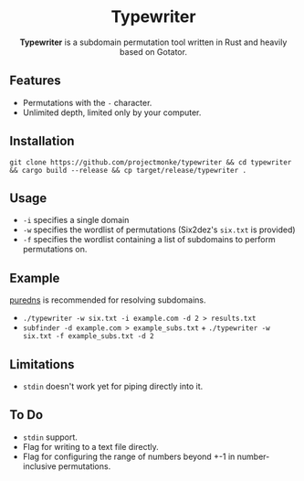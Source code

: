 <h1 align="center">Typewriter</h1>
<p align="center"><b>Typewriter</b> is a subdomain permutation tool written in Rust and heavily based on Gotator.</p>

## Features
- Permutations with the `-` character.
- Unlimited depth, limited only by your computer.

## Installation
`git clone https://github.com/projectmonke/typewriter && cd typewriter && cargo build --release && cp target/release/typewriter .`

## Usage
- `-i` specifies a single domain
- `-w` specifies the wordlist of permutations (Six2dez's `six.txt` is provided)
- `-f` specifies the wordlist containing a list of subdomains to perform permutations on.

## Example
[puredns](https://github.com/d3mondev/puredns) is recommended for resolving subdomains.
- `./typewriter -w six.txt -i example.com -d 2 > results.txt`
- `subfinder -d example.com > example_subs.txt` + `./typewriter -w six.txt -f example_subs.txt -d 2`

## Limitations
- `stdin` doesn't work yet for piping directly into it.

## To Do
- `stdin` support.
- Flag for writing to a text file directly.
- Flag for configuring the range of numbers beyond +-1 in number-inclusive permutations.
